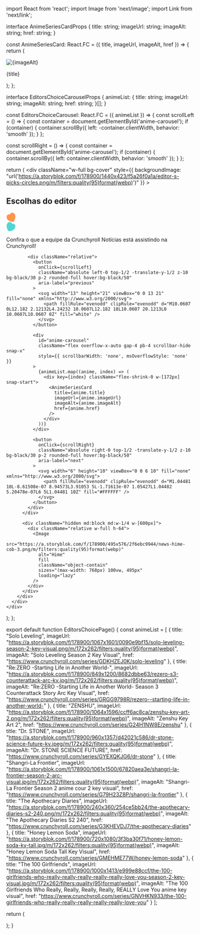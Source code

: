 import React from 'react';
import Image from 'next/image';
import Link from 'next/link';

interface AnimeSeriesCardProps {
  title: string;
  imageUrl: string;
  imageAlt: string;
  href: string;
}

const AnimeSeriesCard: React.FC<AnimeSeriesCardProps> = ({ title, imageUrl, imageAlt, href }) => {
  return (
    <div className="flex flex-col">
      <Link href={href} className="block">
        <div className="relative w-full aspect-[172/262]">
          <Image 
            src={imageUrl} 
            alt={imageAlt} 
            fill 
            className="object-cover"
            sizes="(max-width: 768px) 100vw, 172px"
            loading="lazy"
          />
        </div>
      </Link>
      <Link href={href} className="mt-2">
        <p className="text-sm font-medium truncate">{title}</p>
      </Link>
    </div>
  );
};

interface EditorsChoiceCarouselProps {
  animeList: {
    title: string;
    imageUrl: string;
    imageAlt: string;
    href: string;
  }[];
}

const EditorsChoiceCarousel: React.FC<EditorsChoiceCarouselProps> = ({ animeList }) => {
  const scrollLeft = () => {
    const container = document.getElementById('anime-carousel');
    if (container) {
      container.scrollBy({ left: -container.clientWidth, behavior: 'smooth' });
    }
  };

  const scrollRight = () => {
    const container = document.getElementById('anime-carousel');
    if (container) {
      container.scrollBy({ left: container.clientWidth, behavior: 'smooth' });
    }
  };

  return (
    <div 
      className="w-full bg-cover" 
      style={{ backgroundImage: "url('https://a.storyblok.com/f/178900/1440x423/f5a26f0a1a/editor-s-picks-circles.png/m/filters:quality(95)format(webp)')" }}
    >
      <div className="container mx-auto px-4 py-8 text-[#FFFFFF]">
        <div className="flex flex-col md:flex-row justify-between items-start gap-6 w-[1000px]">
          <div className="w-full md:w-3/4">
            <div className="flex items-center mb-2">
              <h2 className="text-2xl font-bold text-white">Escolhas do editor</h2>
              <div className="ml-2">
                <svg width="25" height="25" viewBox="0 0 25 25" fill="none" xmlns="http://www.w3.org/2000/svg">
                  <path fillRule="evenodd" clipRule="evenodd" d="M13.2734 1.11482C11.59 2.01317 10.3942 3.6543 9.93073 5.62114C8.0957 4.8809 6.1188 4.93282 4.46774 5.8139C1.03612 7.64516 -0.148498 12.385 1.82302 16.3958C3.70154 20.2175 7.3 22.8825 12.2244 24.1713C15.8655 25.094 18.9025 24.954 19.0182 24.94L19.384 24.9359L19.6009 24.6291C19.6794 24.5394 21.5956 22.0362 22.9725 18.4356C24.8466 13.5189 24.874 8.91898 22.9955 5.09732C21.0887 1.05191 16.705 -0.716438 13.2734 1.11482Z" fill="#FF944D" />
                </svg>
              </div>
              <div className="ml-1">
                <svg width="25" height="25" viewBox="0 0 25 25" fill="none" xmlns="http://www.w3.org/2000/svg">
                  <path fillRule="evenodd" clipRule="evenodd" d="M12.0064 1.11482C13.6898 2.01317 14.8855 3.6543 15.3491 5.62114C17.1841 4.8809 19.161 4.93282 20.812 5.8139C24.2437 7.64516 25.4283 12.385 23.4568 16.3958C21.5782 20.2175 17.9798 22.8825 13.0554 24.1713C9.4143 25.094 6.37731 24.954 6.26159 24.94L5.89583 24.9359L5.67886 24.6291C5.60034 24.5394 3.68414 22.0362 2.3073 18.4356C0.433191 13.5189 0.405784 8.91898 2.2843 5.09732C4.19107 1.05191 8.57475 -0.716438 12.0064 1.11482Z" fill="#51D6D5" />
                </svg>
              </div>
            </div>
            <p className="text-white mb-6">Confira o que a equipe da Crunchyroll Notícias está assistindo na Crunchyroll!</p>
            
            <div className="relative">
              <button 
                onClick={scrollLeft} 
                className="absolute left-0 top-1/2 -translate-y-1/2 z-10 bg-black/30 p-2 rounded-full hover:bg-black/50"
                aria-label="previous"
              >
                <svg width="13" height="21" viewBox="0 0 13 21" fill="none" xmlns="http://www.w3.org/2000/svg">
                  <path fillRule="evenodd" clipRule="evenodd" d="M10.0607 0L12.182 2.12132L4.24232 10.0607L12.182 18L10.0607 20.1213L0 10.0607L10.0607 0Z" fill="white" />
                </svg>
              </button>
              
              <div 
                id="anime-carousel" 
                className="flex overflow-x-auto gap-4 pb-4 scrollbar-hide snap-x"
                style={{ scrollbarWidth: 'none', msOverflowStyle: 'none' }}
              >
                {animeList.map((anime, index) => (
                  <div key={index} className="flex-shrink-0 w-[172px] snap-start">
                    <AnimeSeriesCard 
                      title={anime.title}
                      imageUrl={anime.imageUrl}
                      imageAlt={anime.imageAlt}
                      href={anime.href}
                    />
                  </div>
                ))}
              </div>
              
              <button 
                onClick={scrollRight} 
                className="absolute right-0 top-1/2 -translate-y-1/2 z-10 bg-black/30 p-2 rounded-full hover:bg-black/50"
                aria-label="next"
              >
                <svg width="6" height="10" viewBox="0 0 6 10" fill="none" xmlns="http://www.w3.org/2000/svg">
                  <path fillRule="evenodd" clipRule="evenodd" d="M1.04481 10L-8.61508e-07 8.94573L3.91053 5L-1.71613e-07 1.05427L1.04482 5.20478e-07L6 5L1.04481 10Z" fill="#FFFFFF" />
                </svg>
              </button>
            </div>
          </div>
          
          <div className="hidden md:block md:w-1/4 w-[600px]">
            <div className="relative w-full h-64">
              <Image 
                src="https://a.storyblok.com/f/178900/495x576/2f6ebc9944/news-hime-cob-3.png/m/filters:quality(95)format(webp)" 
                alt="Hime" 
                fill
                className="object-contain"
                sizes="(max-width: 768px) 100vw, 495px"
                loading="lazy"
              />
            </div>
          </div>
        </div>
      </div>
    </div>
  );
};

export default function EditorsChoicePage() {
  const animeList = [
    {
      title: "Solo Leveling",
      imageUrl: "https://a.storyblok.com/f/178900/1067x1601/0090e9bf15/solo-leveling-season-2-key-visual.png/m/172x262/filters:quality(95)format(webp)",
      imageAlt: "Solo Leveling Season 2 Key Visual",
      href: "https://www.crunchyroll.com/series/GDKHZEJ0K/solo-leveling"
    },
    {
      title: "Re:ZERO -Starting Life in Another World-",
      imageUrl: "https://a.storyblok.com/f/178900/849x1200/8682dbbe63/rezero-s3-counterattack-arc-kv.jpg/m/172x262/filters:quality(95)format(webp)",
      imageAlt: "Re:ZERO -Starting Life in Another World- Season 3 Counterattack Story Arc Key Visual",
      href: "https://www.crunchyroll.com/series/GRGG9798R/rezero--starting-life-in-another-world-"
    },
    {
      title: "ZENSHU",
      imageUrl: "https://a.storyblok.com/f/178900/1064x1596/ccff6ac8ca/zenshu-key-art-2.png/m/172x262/filters:quality(95)format(webp)",
      imageAlt: "Zenshu Key Art 2",
      href: "https://www.crunchyroll.com/series/G24H1NW8E/zenshu"
    },
    {
      title: "Dr. STONE",
      imageUrl: "https://a.storyblok.com/f/178900/960x1357/d42021c586/dr-stone-science-future-kv.jpeg/m/172x262/filters:quality(95)format(webp)",
      imageAlt: "Dr. STONE SCIENCE FUTURE",
      href: "https://www.crunchyroll.com/series/GYEXQKJG6/dr-stone"
    },
    {
      title: "Shangri-La Frontier",
      imageUrl: "https://a.storyblok.com/f/178900/1061x1500/67820aea3e/shangri-la-frontier-season-2-arc-visual.jpg/m/172x262/filters:quality(95)format(webp)",
      imageAlt: "Shangri-La Frontier Season 2 anime cour 2 key visual",
      href: "https://www.crunchyroll.com/series/G79H23Z8P/shangri-la-frontier"
    },
    {
      title: "The Apothecary Diaries",
      imageUrl: "https://a.storyblok.com/f/178900/240x360/254ce5bb24/the-apothecary-diaries-s2-240.png/m/172x262/filters:quality(95)format(webp)",
      imageAlt: "The Apothecary Diaries S2 240",
      href: "https://www.crunchyroll.com/series/G3KHEVDJ7/the-apothecary-diaries"
    },
    {
      title: "Honey Lemon Soda",
      imageUrl: "https://a.storyblok.com/f/178900/720x1080/3f3ba30f71/honey-lemon-soda-kv-tall.jpg/m/172x262/filters:quality(95)format(webp)",
      imageAlt: "Honey Lemon Soda Tall Key Visual",
      href: "https://www.crunchyroll.com/series/GMEHME77W/honey-lemon-soda"
    },
    {
      title: "The 100 Girlfriends",
      imageUrl: "https://a.storyblok.com/f/178900/1000x1413/e999e88ccf/the-100-girlfriends-who-really-really-really-really-really-love-you-season-2-key-visual.jpg/m/172x262/filters:quality(95)format(webp)",
      imageAlt: "The 100 Girlfriends Who Really, Really, Really, Really, REALLY Love You anime key visual",
      href: "https://www.crunchyroll.com/series/GNVHKN933/the-100-girlfriends-who-really-really-really-really-really-love-you"
    }
  ];

  return (
    <div className="flex justify-center items-center w-[100%] h-[460px] bg-gray-900">
      <main>
        <EditorsChoiceCarousel animeList={animeList} />
      </main>
    </div>
  );
}